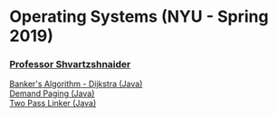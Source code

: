 # Operating Systems (NYU - Spring 2019)

### [Professor Shvartzshnaider](https://cs.nyu.edu/~yansh/)

[Banker's Algorithm - Dijkstra (Java)](/banker_dijkstra)  
[Demand Paging (Java)](/demand_paging)  
[Two Pass Linker (Java)](two_pass_linker)
